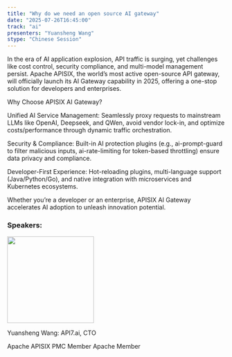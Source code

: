 ```yaml
---
title: "Why do we need an open source AI gateway"
date: "2025-07-26T16:45:00"
track: "ai"
presenters: "Yuansheng Wang"
stype: "Chinese Session"
---
```


In the era of AI application explosion, API traffic is surging, yet challenges like cost control, security compliance, and multi-model management persist. Apache APISIX, the world’s most active open-source API gateway, will officially launch its AI Gateway capability in 2025, offering a one-stop solution for developers and enterprises.

Why Choose APISIX AI Gateway?

Unified AI Service Management: Seamlessly proxy requests to mainstream LLMs like OpenAI, Deepseek, and QWen, avoid vendor lock-in, and optimize costs/performance through dynamic traffic orchestration.

Security & Compliance: Built-in AI protection plugins (e.g., ai-prompt-guard to filter malicious inputs, ai-rate-limiting for token-based throttling) ensure data privacy and compliance.

Developer-First Experience: Hot-reloading plugins, multi-language support (Java/Python/Go), and native integration with microservices and Kubernetes ecosystems.

Whether you’re a developer or an enterprise, APISIX AI Gateway accelerates AI adoption to unleash innovation potential.

### Speakers:


<img src="https://sessionize.com/image/cca0-400o400o1-po6aGaNB3Xbg4VEqYZ24Tc.png" width="200" /><br/>

Yuansheng Wang: API7.ai, CTO

Apache APISIX PMC Member
Apache Member